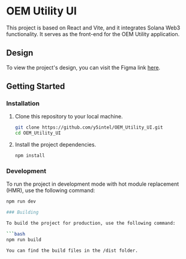 # OEM Utility UI

This project is based on React and Vite, and it integrates Solana Web3 functionality. It serves as the front-end for the OEM Utility application.

## Design

To view the project's design, you can visit the Figma link [here](https://www.figma.com/file/MXY16Umh7IiX99Lf4D5ySV/OEM?node-id=64%3A89&mode=dev).

## Getting Started

### Installation

1. Clone this repository to your local machine.
    ```bash
    git clone https://github.com/y5intel/OEM_Utility_UI.git
    cd OEM_Utility_UI
    ```
2. Install the project dependencies.
    ```bash
    npm install
    ```

### Development

To run the project in development mode with hot module replacement (HMR), use the following command:
```bash
npm run dev

### Building

To build the project for production, use the following command:

```bash
npm run build

You can find the build files in the /dist folder.
```
